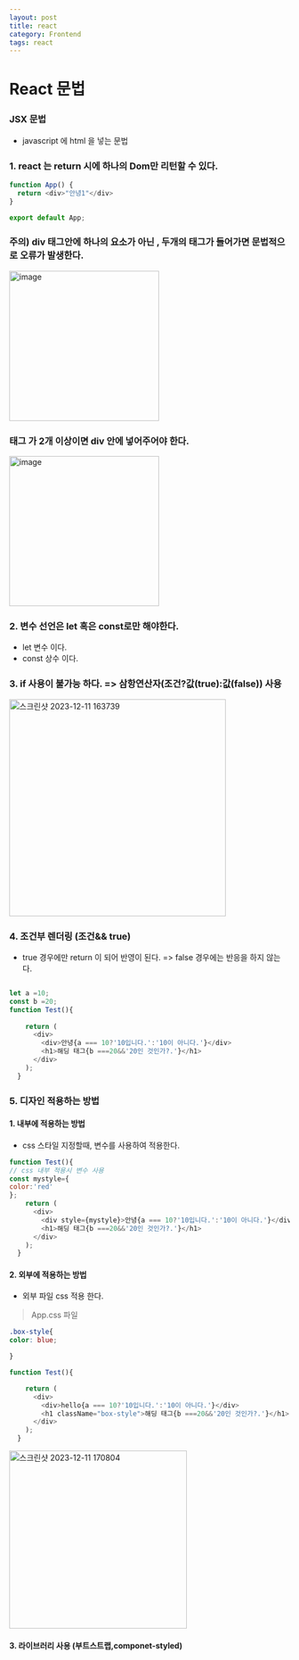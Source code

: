 ```yaml
---
layout: post
title: react
category: Frontend
tags: react
---
```

# React 문법

### JSX 문법 
* javascript 에 html 을 넣는 문법

### 1. react 는 return 시에 하나의 Dom만 리턴할 수 있다. 

```js
function App() {
  return <div>"안녕1"</div>
}

export default App;
```
### 주의) div 태그안에 하나의 요소가 아닌 , 두개의 태그가 들어가면 문법적으로 오류가 발생한다.

<img width="269" alt="image" src="https://github.com/jjky123kr/jjky123kr/assets/107549149/6449871e-3ce2-4305-9ad2-ea0e5bc3f05e">

### 태그 가 2개 이상이면 div 안에 넣어주어야 한다. 

<img width="269" alt="image" src="https://github.com/jjky123kr/jjky123kr/assets/107549149/979aa422-5965-4fbb-a2bd-ecc3a34a9b53">

### 2. 변수 선언은 let 혹은 const로만 해야한다.
* let 변수 이다.
* const 상수 이다.

### 3. if 사용이 불가능 하다. => 삼항연산자(조건?값(true):값(false)) 사용

<img width="389" alt="스크린샷 2023-12-11 163739" src="https://github.com/jjky123kr/jjky123kr/assets/107549149/a48955b5-3830-4f5e-8a36-f11a37837b10">

### 4. 조건부 렌더링 (조건&& true)
* true 경우에만 return 이 되어 반영이 된다. 
=> false 경우에는 반응을 하지 않는다. 

``````js

let a =10;
const b =20;
function Test(){
   
    return (
      <div>
        <div>안녕{a === 10?'10입니다.':'10이 아니다.'}</div>
        <h1>해딩 태그{b ===20&&'20인 것인가?.'}</h1>
      </div>
    );
  }
``````
### 5. 디자인 적용하는 방법

#### 1. 내부에 적용하는 방법
* css 스타일 지정할때, 변수를 사용하여 적용한다. 

``````js
function Test(){
// css 내부 적용시 변수 사용
const mystyle={
color:'red'
};
    return (
      <div>
        <div style={mystyle}>안녕{a === 10?'10입니다.':'10이 아니다.'}</div>
        <h1>해딩 태그{b ===20&&'20인 것인가?.'}</h1>
      </div>
    );
  }
``````

#### 2. 외부에 적용하는 방법
* 외부 파일 css 적용 한다. 

>App.css 파일

``````css 
.box-style{
color: blue;

}
``````
``````js
function Test(){

    return (
      <div>
        <div>hello{a === 10?'10입니다.':'10이 아니다.'}</div>
        <h1 className="box-style">해딩 태그{b ===20&&'20인 것인가?.'}</h1>
      </div>
    );
  }
``````

<img width="319" alt="스크린샷 2023-12-11 170804" src="https://github.com/jjky123kr/jjky123kr/assets/107549149/7a653281-5783-463b-836e-72bde3bd3621">

#### 3. 라이브러리 사용 (부트스트랩,componet-styled)



 
